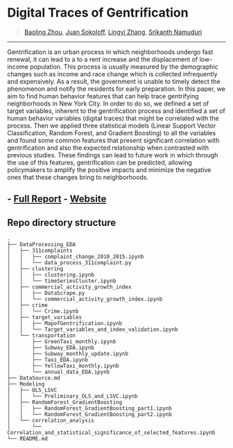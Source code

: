 # Digital Traces of Gentrification


 
> [Baoling Zhou](https://github.com/baolingz), [Juan Sokoloff](https://github.com/juansokoloff), [Lingyi Zhang](https://github.com/lingyielia), [Srikanth Namuduri](https://github.com/srikanth261)

----------------

Gentrification is an urban process in which neighborhoods undergo fast renewal, it can lead to a to a rent increase and the displacement of low-income population. This process is usually measured by the demographic changes such as income and race change which is collected infrequently and expensively. As a result, the government is unable to timely detect the phenomenon and notify the residents for early preparation. In this paper, we aim to find human behavior features that can help trace gentrifying neighborhoods in New York City. In order to do so, we defined a set of target variables, inherent to the gentrification process and identified a set of human behavior variables (digital traces) that might be correlated with the process. Then we applied three statistical models (Linear Support Vector Classification, Random Forest, and Gradient Boosting) to all the variables and found some common features that present significant correlation with gentrification and also the expected relationship when contrasted with previous studies. These findings can lead to future work in which through the use of this features, gentrification can be predicted, allowing policymakers to amplify the positive impacts and minimize the negative ones that these changes bring to neighborhoods.

## - [Full Report](https://www.authorea.com/users/152594/articles/298517-digital-traces-of-gentrification) - [Website]()

## Repo directory structure
```shell
.
├── DataProcessing_EDA
│   ├── 311complaints
│   │   ├── complaint_change_2010_2015.ipynb
│   │   └── data_process_311complaint.py
│   ├── clustering
│   │   ├── clustering.ipynb
│   │   └── timeSeriesCluster.ipynb
│   ├── commercial_activity_growth_index
│   │   ├── DataScrape.py
│   │   └── commercial_activity_growth_index.ipynb
│   ├── crime
│   │   └── Crime.ipynb
│   ├── target_variables
│   │   ├── MapofGentrification.ipynb
│   │   └── Target_variables_and_index_validation.ipynb
│   └── transportation
│       ├── GreenTaxi_monthly.ipynb
│       ├── Subway_EDA.ipynb
│       ├── Subway_monthly_update.ipynb
│       ├── Taxi_EDA.ipynb
│       ├── YellowTaxi_monthly.ipynb
│       └── annual_data_EDA.ipynb
├── DataSource.md
├── Modeling
│   ├── OLS_LSVC
│   │   └── Preliminary_OLS_and_LSVC.ipynb
│   ├── RandomForest_GradientBoosting
│   │   ├── RandomForest_GradientBoosting_part1.ipynb
│   │   └── RandomForest_GradientBoosting_part2.ipynb
│   └── correlation_analysis
│       └── Correlation_and_statistical_significance_of_selected_features.ipynb
└── README.md
```
